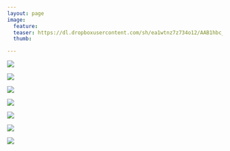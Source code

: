 ```yaml
---
layout: page
image:
  feature:
  teaser: https://dl.dropboxusercontent.com/sh/ea1wtnz7z734o12/AAB1hbc_7GDnO39ptDM0E0N9a/luontokuvat/syksy/4/DS61182-245px.jpg
  thumb:

---
```


[![](https://dl.dropboxusercontent.com/sh/ea1wtnz7z734o12/AAAS0klTzP37QLuy-magUpCsa/luontokuvat/syksy/4/DS60861-800px.jpg)](https://dl.dropboxusercontent.com/sh/ea1wtnz7z734o12/AADraheHEBevBj9OV27i5xina/luontokuvat/syksy/4/DS60861.jpg)

[![](https://dl.dropboxusercontent.com/sh/ea1wtnz7z734o12/AABFsgI3-3WvtSiOm2Kixh9Ga/luontokuvat/syksy/4/DS60889-800px.jpg)](https://dl.dropboxusercontent.com/sh/ea1wtnz7z734o12/AACUwJVUJoHvRcngVGaJmNvWa/luontokuvat/syksy/4/DS60889.jpg)

[![](https://dl.dropboxusercontent.com/sh/ea1wtnz7z734o12/AABmF2V6b72ykp5ADfz-ZYsha/luontokuvat/syksy/4/DS60952-800px.jpg)](https://dl.dropboxusercontent.com/sh/ea1wtnz7z734o12/AADfO335c9HfiNQ5UbZQGxfYa/luontokuvat/syksy/4/DS60952.jpg)

[![](https://dl.dropboxusercontent.com/sh/ea1wtnz7z734o12/AAAWnadNFev9yUQmYtTLI8vAa/luontokuvat/syksy/4/DS60968-800px.jpg)](https://dl.dropboxusercontent.com/sh/ea1wtnz7z734o12/AADYK3jVsEecOZHKr324ipz-a/luontokuvat/syksy/4/DS60968.jpg)

[![](https://dl.dropboxusercontent.com/sh/ea1wtnz7z734o12/AABk4RUBLKAZ21ZFYehWvNfna/luontokuvat/syksy/4/DS60974-800px.jpg)](https://dl.dropboxusercontent.com/sh/ea1wtnz7z734o12/AAAu9XaqA2qFnbX-sdJJeb-ta/luontokuvat/syksy/4/DS60974.jpg)

[![](https://dl.dropboxusercontent.com/sh/ea1wtnz7z734o12/AABYEowdsfWFtlzu7HzB7_LNa/luontokuvat/syksy/4/DS61110-800px.jpg)](https://dl.dropboxusercontent.com/sh/ea1wtnz7z734o12/AABpOyy7f8BEmJwvrA-3AfZja/luontokuvat/syksy/4/DS61110.jpg)

[![](https://dl.dropboxusercontent.com/sh/ea1wtnz7z734o12/AADl8v9d8alRNGWlArTenI6ja/luontokuvat/syksy/4/DS61182-800px.jpg)](https://dl.dropboxusercontent.com/sh/ea1wtnz7z734o12/AACtyUVN8KOBbH7NhzF0i7nka/luontokuvat/syksy/4/DS61182.jpg)
